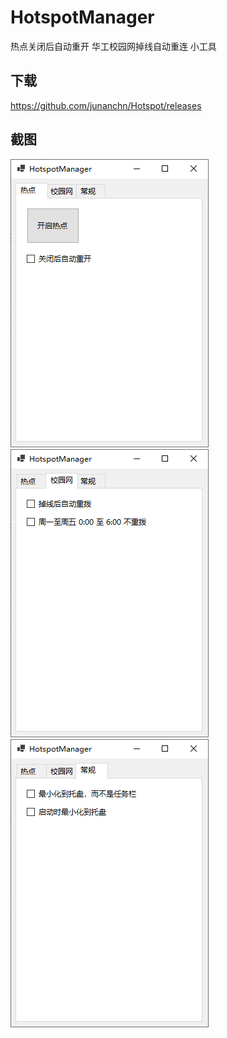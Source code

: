 # HotspotManager
热点关闭后自动重开 华工校园网掉线自动重连 小工具
## 下载
https://github.com/junanchn/Hotspot/releases
## 截图
![](https://github.com/junanchn/Hotspot/blob/master/tabpage1.png)
![](https://github.com/junanchn/Hotspot/blob/master/tabpage2.png)
![](https://github.com/junanchn/Hotspot/blob/master/tabpage3.png)
